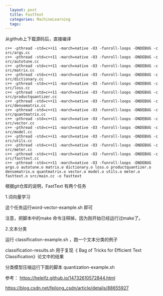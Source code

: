 ```yaml
---
  layout: post
  title: FastText 
  categories: MachineLearning
  tags:
---
```


从github上下载源码后，直接编译

````
c++ -pthread -std=c++11 -march=native -O3 -funroll-loops -DNDEBUG -c src/args.cc
c++ -pthread -std=c++11 -march=native -O3 -funroll-loops -DNDEBUG -c src/autotune.cc
c++ -pthread -std=c++11 -march=native -O3 -funroll-loops -DNDEBUG -c src/matrix.cc
c++ -pthread -std=c++11 -march=native -O3 -funroll-loops -DNDEBUG -c src/dictionary.cc
c++ -pthread -std=c++11 -march=native -O3 -funroll-loops -DNDEBUG -c src/loss.cc
c++ -pthread -std=c++11 -march=native -O3 -funroll-loops -DNDEBUG -c src/productquantizer.cc
c++ -pthread -std=c++11 -march=native -O3 -funroll-loops -DNDEBUG -c src/densematrix.cc
c++ -pthread -std=c++11 -march=native -O3 -funroll-loops -DNDEBUG -c src/quantmatrix.cc
c++ -pthread -std=c++11 -march=native -O3 -funroll-loops -DNDEBUG -c src/vector.cc
c++ -pthread -std=c++11 -march=native -O3 -funroll-loops -DNDEBUG -c src/model.cc
c++ -pthread -std=c++11 -march=native -O3 -funroll-loops -DNDEBUG -c src/utils.cc
c++ -pthread -std=c++11 -march=native -O3 -funroll-loops -DNDEBUG -c src/meter.cc
c++ -pthread -std=c++11 -march=native -O3 -funroll-loops -DNDEBUG -c src/fasttext.cc
c++ -pthread -std=c++11 -march=native -O3 -funroll-loops -DNDEBUG args.o autotune.o matrix.o dictionary.o loss.o productquantizer.o densematrix.o quantmatrix.o vector.o model.o utils.o meter.o fasttext.o src/main.cc -o fasttext

````

根据git仓库的说明，FastText 有两个任务

1.词向量学习

这个任务运行word-vector-example.sh 即可

注意，把脚本中的make 命令注释掉，因为刚开始已经运行过make了。

2.文本分类

运行 classification-example.sh ，跑一个文本分类的例子

classification-results.sh 用于复现《 Bag of Tricks for Efficient Text Classification》论文中的结果

分类模型压缩运行下面的脚本
quantization-example.sh



参考：
https://heleifz.github.io/14732610572844.html

https://blog.csdn.net/feilong_csdn/article/details/88655927

